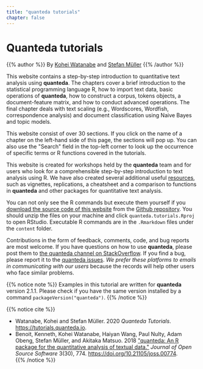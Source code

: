 ```yaml
---
title: "quanteda tutorials"
chapter: false
---
```

# Quanteda tutorials

{{% author %}}
By [Kohei Watanabe](http://koheiw.net) and [Stefan Müller](http://muellerstefan.net)
{{% /author %}} 

This website contains a step-by-step introduction to quantitative text analysis using **quanteda**. The chapters cover a brief introduction to the statistical programming language R, how to import text data, basic operations of **quanteda**, how to construct a corpus, tokens objects, a document-feature matrix, and how to conduct advanced operations. The final chapter deals with text scaling (e.g., Wordscores, Wordfish, correspondence analysis) and document classification using Naive Bayes and topic models.

This website consist of over 30 sections. If you click on the name of a chapter on the left-hand side of this page, the sections will pop up. You can also use the "Search" field in the top-left corner to look up the occurrence of specific terms or R functions covered in the tutorials. 

This website is created for workshops held by the **quanteda** team and for users who look for a comprehensible step-by-step introduction to text analysis using R. We have also created several additional useful [resources](https://quanteda.io), such as vignettes, replications, a cheatsheet and a comparison to functions in **quanteda** and other packages for quantitative text analysis.

You can not only see the R commands but execute them yourself if you [download the source code of this website](https://github.com/quanteda/tutorials.quanteda.io/archive/master.zip) from the [Github repository](https://github.com/quanteda/tutorials.quanteda.io). You should unzip the files on your machine and click `quanteda.tutorials.Rproj` to open RStudio. Executable R commands are in the `.Rmarkdown` files under the `content` folder.

Contributions in the form of feedback, comments, code, and bug reports are most welcome. If you have questions on how to use **quanteda**, please post them to [the quanteda channel on StackOverflow](https://stackoverflow.com/questions/tagged/quanteda). If you find a bug, please report it to the [quanteda issues](https://github.com/quanteda/quanteda/issues). *We prefer these platforms to emails in communicating with our users* because the records will help other users who face similar problems.

{{% notice note %}}
Examples in this tutorial are written for **quanteda** version 2.1.1. Please check if you have the same version installed by a command `packageVersion("quanteda")`. 
{{% /notice %}}

{{% notice cite %}}
- Watanabe, Kohei and Stefan Müller. 2020 *Quanteda Tutorials*. https://tutorials.quanteda.io.
- Benoit, Kenneth, Kohei Watanabe, Haiyan Wang, Paul Nulty, Adam Obeng, Stefan Müller, and Akitaka Matsuo. 2018 ["quanteda: An R package for the quantitative analysis of textual data."](https://www.theoj.org/joss-papers/joss.00774/10.21105.joss.00774.pdf) _Journal of Open Source Software_ 3(30), 774. https://doi.org/10.21105/joss.00774.  
{{% /notice %}}
